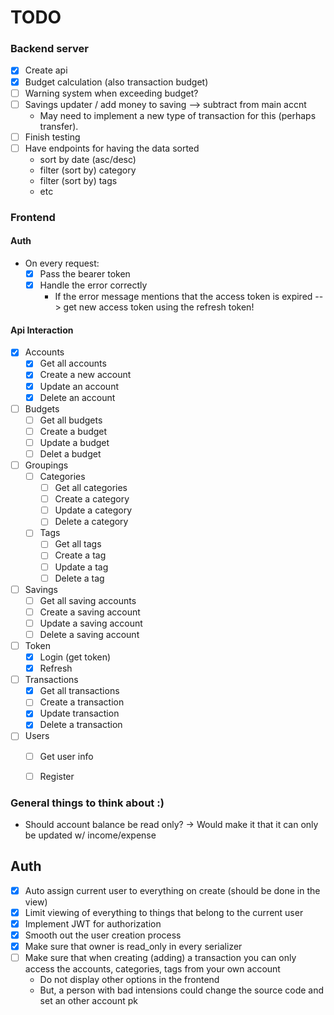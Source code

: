 # TODO

### Backend server
- [x] Create api
- [x] Budget calculation (also transaction budget)
- [ ] Warning system when exceeding budget?
- [ ] Savings updater / add money to saving --> subtract from main accnt
    - May need to implement a new type of transaction for this (perhaps transfer).
- [ ] Finish testing
- [ ] Have endpoints for having the data sorted
  - sort by date (asc/desc)
  - filter (sort by) category
  - filter (sort by) tags
  - etc


### Frontend

#### Auth
- On every request:
  - [x] Pass the bearer token
  - [x] Handle the error correctly
    - If the error message mentions that the access token is expired --> get new access token using the refresh token!

#### Api Interaction
- [x] Accounts
  - [x] Get all accounts
  - [x] Create a new account
  - [x] Update an account
  - [x] Delete an account
- [ ] Budgets
  - [ ] Get all budgets
  - [ ] Create a budget
  - [ ] Update a budget
  - [ ] Delet a budget
- [ ] Groupings
  - [ ] Categories
    - [ ] Get all categories
    - [ ] Create a category
    - [ ] Update a category
    - [ ] Delete a category
  - [ ] Tags
    - [ ] Get all tags
    - [ ] Create a tag
    - [ ] Update a tag
    - [ ] Delete a tag
- [ ] Savings
  - [ ] Get all saving accounts
  - [ ] Create a saving account
  - [ ] Update a saving account
  - [ ] Delete a saving account
- [ ] Token
  - [x] Login (get token)
  - [x] Refresh 
- [ ] Transactions
  - [x] Get all transactions
  - [ ] Create a transaction
  - [x] Update transaction
  - [x] Delete a transaction
- [ ] Users
  - [ ] Get user info
  - [ ] Register 



### General things to think about :)
 - Should account balance be read only?
    -> Would make it that it can only be updated w/ income/expense
    
   
## Auth
- [x] Auto assign current user to everything on create (should be done in the view)
- [x] Limit viewing of everything to things that belong to the current user
- [x] Implement JWT for authorization
- [x] Smooth out the user creation process
- [x] Make sure that owner is read_only in every serializer
- [ ] Make sure that when creating (adding) a transaction you can only access the accounts, categories, tags from your own account
  - Do not display other options in the frontend
  - But, a person with bad intensions could change the source code and set an other account pk